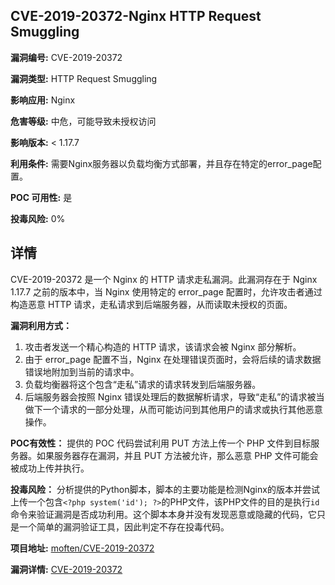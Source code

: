 ## CVE-2019-20372-Nginx HTTP Request Smuggling

**漏洞编号:** CVE-2019-20372

**漏洞类型:** HTTP Request Smuggling

**影响应用:** Nginx

**危害等级:** 中危，可能导致未授权访问

**影响版本:** < 1.17.7

**利用条件:** 需要Nginx服务器以负载均衡方式部署，并且存在特定的error_page配置。

**POC 可用性:** 是

**投毒风险:** 0%

## 详情

CVE-2019-20372 是一个 Nginx 的 HTTP 请求走私漏洞。此漏洞存在于 Nginx 1.17.7 之前的版本中，当 Nginx 使用特定的 error_page 配置时，允许攻击者通过构造恶意 HTTP 请求，走私请求到后端服务器，从而读取未授权的页面。

**漏洞利用方式：**
1.  攻击者发送一个精心构造的 HTTP 请求，该请求会被 Nginx 部分解析。
2.  由于 error_page 配置不当，Nginx 在处理错误页面时，会将后续的请求数据错误地附加到当前的请求中。
3.  负载均衡器将这个包含“走私”请求的请求转发到后端服务器。
4.  后端服务器会按照 Nginx 错误处理后的数据解析请求，导致“走私”的请求被当做下一个请求的一部分处理，从而可能访问到其他用户的请求或执行其他恶意操作。

**POC有效性：**
提供的 POC 代码尝试利用 PUT 方法上传一个 PHP 文件到目标服务器。如果服务器存在漏洞，并且 PUT 方法被允许，那么恶意 PHP 文件可能会被成功上传并执行。

**投毒风险：**
分析提供的Python脚本，脚本的主要功能是检测Nginx的版本并尝试上传一个包含`<?php system('id'); ?>`的PHP文件，该PHP文件的目的是执行`id`命令来验证漏洞是否成功利用。这个脚本本身并没有发现恶意或隐藏的代码，它只是一个简单的漏洞验证工具，因此判定不存在投毒代码。

**项目地址:** [moften/CVE-2019-20372](https://github.com/moften/CVE-2019-20372)

**漏洞详情:** [CVE-2019-20372](https://nvd.nist.gov/vuln/detail/CVE-2019-20372)